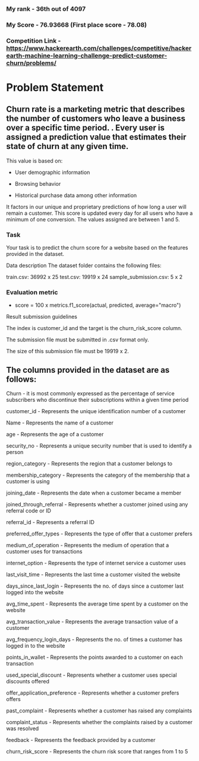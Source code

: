 ### My rank - 36th out of 4097

### My Score - 76.93668 (First place score - 78.08)

### Competition Link - https://www.hackerearth.com/challenges/competitive/hackerearth-machine-learning-challenge-predict-customer-churn/problems/

# Problem Statement

## Churn rate is a marketing metric that describes the number of customers who leave a business over a specific time period. . Every user is assigned a prediction value that estimates their state of churn at any given time. 

This value is based on:

  * User demographic information
  
  * Browsing behavior 
  
  * Historical purchase data among other information
  
It factors in our unique and proprietary predictions of how long a user will remain a customer. This score is updated every day for all users who have a minimum of one conversion. The values assigned are between 1 and 5.

### Task
Your task is to predict the churn score for a website based on the features provided in the dataset.

Data description
The dataset folder contains the following files:

train.csv: 36992 x 25
test.csv: 19919 x 24
sample_submission.csv: 5 x 2

### Evaluation metric
* score = 100 x metrics.f1_score(actual, predicted, average="macro")

Result submission guidelines

The index is customer_id and the target is the churn_risk_score column. 

The submission file must be submitted in .csv format only.

The size of this submission file must be 19919 x 2.

## The columns provided in the dataset are as follows:
Churn - it is most commonly expressed as the percentage of service subscribers who discontinue their subscriptions within a given time period

customer_id - Represents the unique identification number of a customer

Name - Represents the name of a customer

age - Represents the age of a customer

security_no - Represents a unique security number that is used to identify a person

region_category - Represents the region that a customer belongs to

membership_category - Represents the category of the membership that a customer is using

joining_date - Represents the date when a customer became a member

joined_through_referral - Represents whether a customer joined using any referral code or ID

referral_id - Represents a referral ID

preferred_offer_types - Represents the type of offer that a customer prefers

medium_of_operation - Represents the medium of operation that a customer uses for transactions

internet_option - Represents the type of internet service a customer uses

last_visit_time - Represents the last time a customer visited the website

days_since_last_login - Represents the no. of days since a customer last logged into the website

avg_time_spent - Represents the average time spent by a customer on the website

avg_transaction_value - Represents the average transaction value of a customer

avg_frequency_login_days - Represents the no. of times a customer has logged in to the website

points_in_wallet - Represents the points awarded to a customer on each transaction

used_special_discount - Represents whether a customer uses special discounts offered

offer_application_preference - Represents whether a customer prefers offers

past_complaint - Represents whether a customer has raised any complaints

complaint_status - Represents whether the complaints raised by a customer was resolved

feedback - Represents the feedback provided by a customer

churn_risk_score - Represents the churn risk score that ranges from 1 to 5
